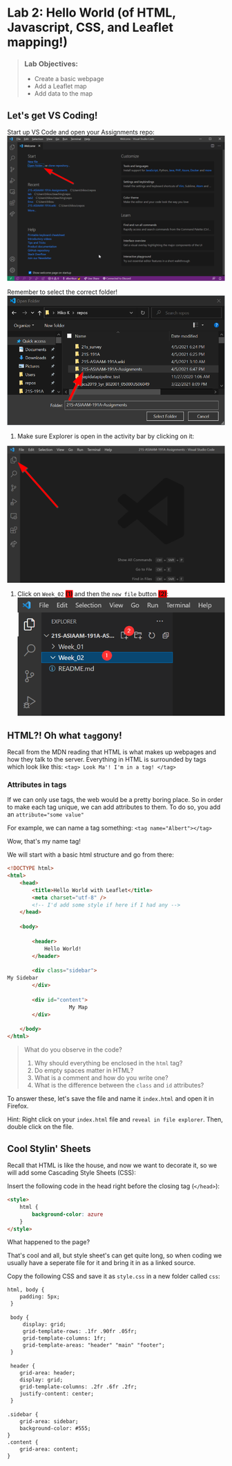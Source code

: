 # Lab 2: Hello World (of HTML, Javascript, CSS, and Leaflet mapping!)


>### Lab Objectives:
> - Create a basic webpage 
> - Add a Leaflet map
> - Add data to the map

## Let's get VS Coding!
Start up VS Code and open your Assignments repo:
![](media/assignments_open.png)

Remember to select the correct folder!
![](media/assignments_folder.png)

1. Make sure Explorer is open in the activity bar by clicking on it:

![](media/explorer_open.png)

1. Click on `Week_02` <span style="background-color:red">**(1)**</span> and then the `new file` button <span style="background-color:red">**(2)**</span>:
  ![](media/new_file.png) 
   
## HTML?! Oh what `tag`gony!
Recall from the MDN reading that HTML is what makes up webpages and how they talk to the server. Everything in HTML is surrounded by tags which look like this:
`<tag> Look Ma'! I'm in a tag! </tag>`

### Attributes in tags
If we can only use tags, the web would be a pretty boring place. So in order to make each tag unique, we can add attributes to them. To do so, you add an `attribute="some value"`

For example, we can name a tag something:
`<tag name="Albert"></tag>`

Wow, that's my name tag!

We will start with a basic html structure and go from there:

```html
<!DOCTYPE html>
<html>
    <head>
        <title>Hello World with Leaflet</title>
        <meta charset="utf-8" />
        <!-- I'd add some style if here if I had any -->
    </head>

    <body>

        <header>
            Hello World!
        </header>
    
        <div class="sidebar">
My Sidebar
        </div>

        <div id="content">
                    My Map
        </div>

    </body>
</html>
```

> What do you observe in the code? 
> 1. Why should everything be enclosed in the `html` tag?
> 2. Do empty spaces matter in HTML?
> 3. What is a comment and how do you write one?
> 4. What is the difference between the `class` and `id` attributes?

To answer these, let's save the file and name it `index.html` and open it in Firefox.

Hint: Right click on your `index.html` file and `reveal in file explorer`. Then, double click on the file.



## Cool Stylin' Sheets
Recall that HTML is like the house, and now we want to decorate it, so we will add some Cascading Style Sheets (CSS):

Insert the following code in the head right before the closing tag (`</head>`):

```html
<style>
    html {
        background-color: azure
    }
</style>
```
What happened to the page?

That's cool and all, but style sheet's can get quite long, so when coding we usually have a seperate file for it and bring it in as a linked source.

Copy the following CSS and save it as `style.css` in a new folder called `css`:

```
html, body {
    padding: 5px;
 }

 body {
     display: grid;
     grid-template-rows: .1fr .90fr .05fr;
     grid-template-columns: 1fr;
     grid-template-areas: "header" "main" "footer";
 }

 header {
    grid-area: header;
    display: grid;
    grid-template-columns: .2fr .6fr .2fr;
    justify-content: center;
 }

.sidebar {
    grid-area: sidebar;
    background-color: #555;
}
.content {
    grid-area: content;
}
```

